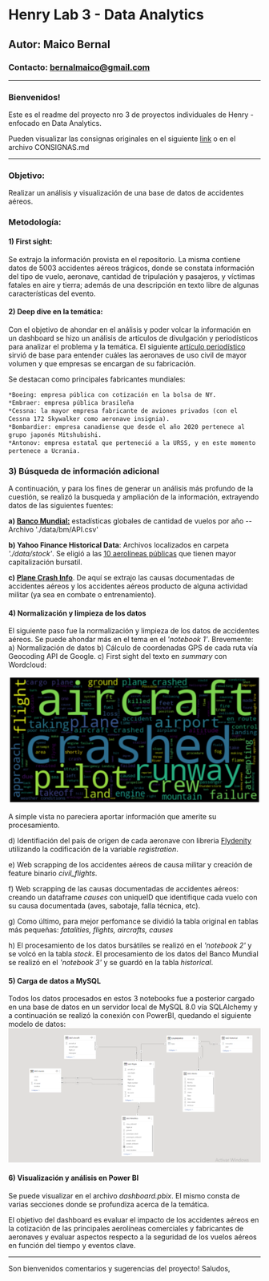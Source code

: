 # Henry Lab 3 - Data Analytics
## Autor: Maico Bernal
### Contacto: bernalmaico@gmail.com

---

### Bienvenidos!

Este es el readme del proyecto nro 3 de proyectos individuales de Henry - enfocado en Data Analytics.

Pueden visualizar las consignas originales en el siguiente [link](https://github.com/soyHenry/PI03-Analytics) o en el archivo CONSIGNAS.md

---

### Objetivo:
Realizar un análisis y visualización de una base de datos de accidentes aéreos. 


### Metodología: 
#### 1) First sight: 

Se extrajo la información provista en el repositorio. La misma contiene datos de 5003 accidentes aéreos trágicos, donde se constata información del tipo de vuelo, aeronave, cantidad de tripulación y pasajeros, y víctimas fatales en aire y tierra; además de una descripción en texto libre de algunas características del evento.

#### 2) Deep dive en la temática: 

Con el objetivo de ahondar en el análisis y poder volcar la información en un dashboard se hizo un análisis de artículos de divulgación y periodísticos para analizar el problema y la temática.
El siguiente [artículo periodístico](https://samchui.com/2022/01/15/top-10-most-produced-commercial-aircraft-types/#.Y2qnCuwyG3I) sirvió de base para entender cuáles las aeronaves de uso civil de mayor volumen y que empresas se encargan de su fabricación. 

Se destacan como principales fabricantes mundiales: 

    *Boeing: empresa pública con cotización en la bolsa de NY.
    *Embraer: empresa pública brasileña
    *Cessna: la mayor empresa fabricante de aviones privados (con el Cessna 172 Skywalker como aeronave insignia). 
    *Bombardier: empresa canadiense que desde el año 2020 pertenece al grupo japonés Mitshubishi.
    *Antonov: empresa estatal que perteneció a la URSS, y en este momento pertenece a Ucrania.

### 3) Búsqueda de información adicional

A continuación, y para los fines de generar un análisis más profundo de la cuestión, se realizó la busqueda y ampliación de la información, extrayendo datos de las siguientes fuentes:

**a) [Banco Mundial:](https://datos.bancomundial.org/indicator/IS.AIR.DPRT?end=2020&start=1970&view=chart)** estadísticas globales de cantidad de vuelos por año -- Archivo './data/bm/API.csv'

**b) Yahoo Finance Historical Data**: Archivos localizados en carpeta *'./data/stock'*. Se eligió a las [10 aerolíneas públicas](https://en.wikipedia.org/wiki/Largest_airlines_in_the_world#By_company_revenue) que tienen mayor capitalización bursatil.

**c) [Plane Crash Info](http://www.planecrashinfo.com/index.html)**. De aquí se extrajo las causas documentadas de accidentes aéreos y los accidentes aéreos producto de alguna actividad militar (ya sea en combate o entrenamiento). 

#### 4) Normalización y limpieza de los datos
El siguiente paso fue la normalización y limpieza de los datos de accidentes aéreos. Se puede ahondar más en el tema en el *'notebook 1'*. 
Brevemente:
a) Normalización de datos
b) Cálculo de coordenadas GPS de cada ruta vía Geocoding API de Google. 
c) First sight del texto en *summary* con Wordcloud:

![](./images/wordcloud.png)

A simple vista no pareciera aportar información que amerite su procesamiento. 

d) Identifiación del país de origen de cada aeronave con libreria [Flydenity](https://github.com/Collen-Roller/flydenity) utilizando la codificación de la variable *registration*.

e) Web scrapping de los accidentes aéreos de causa militar y creación de feature binario *civil_flights*. 

f) Web scrapping de las causas documentadas de accidentes aéreos: creando un dataframe *causes* con uniqueID que identifique cada vuelo con su causa documentada (aves, sabotaje, falla técnica, etc). 

g) Como último, para mejor perfomance se dividió la tabla original en tablas más pequeñas: *fatalities, flights, aircrafts, causes* 

h) El procesamiento de los datos bursátiles se realizó en el *'notebook 2'* y se volcó en la tabla *stock*. El procesamiento de los datos del Banco Mundial se realizó en el *'notebook 3'* y se guardó en la tabla *historical*.

#### 5) Carga de datos a MySQL
Todos los datos procesados en estos 3 notebooks fue a posterior cargado en una base de datos en un servidor local de MySQL 8.0 vía SQLAlchemy y a continuación se realizó la conexión con PowerBI, quedando el siguiente modelo de datos: 
![](./images/powerbi_esquema.png)

#### 6) Visualización y análisis en Power BI

Se puede visualizar en el archivo *dashboard.pbix*. El mismo consta de varias secciones donde se profundiza acerca de la temática. 

El objetivo del dashboard es evaluar el impacto de los accidentes aéreos en la cotización de las principales aerolíneas comerciales y fabricantes de aeronaves y evaluar aspectos respecto a la seguridad de los vuelos aéreos en función del tiempo y eventos clave. 

---

Son bienvenidos comentarios y sugerencias del proyecto!
Saludos, 